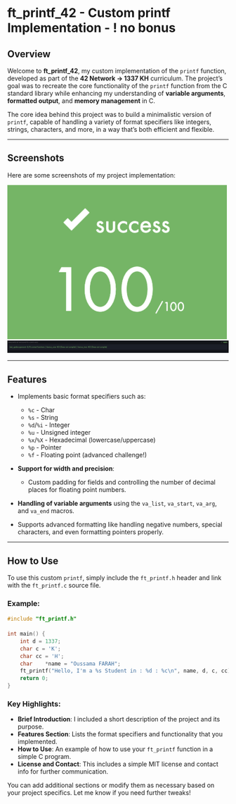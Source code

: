 # ft_printf_42 - Custom printf Implementation - ! no bonus

## Overview

Welcome to **ft_printf_42**, my custom implementation of the `printf` function, developed as part of the **42 Network -> 1337 KH** curriculum. The project’s goal was to recreate the core functionality of the `printf` function from the C standard library while enhancing my understanding of **variable arguments**, **formatted output**, and **memory management** in C.

The core idea behind this project was to build a minimalistic version of `printf`, capable of handling a variety of format specifiers like integers, strings, characters, and more, in a way that’s both efficient and flexible.

---

## Screenshots

Here are some screenshots of my project implementation:

<img src="100.png" alt="Project Screenshot 1" width="500"/>
<img src="corr.png" alt="Project Screenshot 2" width="700"/>

---

## Features

- Implements basic format specifiers such as:
  - `%c` - Char
  - `%s` - String
  - `%d`/`%i` - Integer
  - `%u` - Unsigned integer
  - `%x`/`%X` - Hexadecimal (lowercase/uppercase)
  - `%p` - Pointer
  - `%f` - Floating point (advanced challenge!)
  
- **Support for width and precision**:
  - Custom padding for fields and controlling the number of decimal places for floating point numbers.

- **Handling of variable arguments** using the `va_list`, `va_start`, `va_arg`, and `va_end` macros.

- Supports advanced formatting like handling negative numbers, special characters, and even formatting pointers properly.

---

## How to Use

To use this custom `printf`, simply include the `ft_printf.h` header and link with the `ft_printf.c` source file.

### Example:

```c
#include "ft_printf.h"

int main() {
    int d = 1337;
    char c = 'K';
    char cc = 'H';
	char	*name = "Oussama FARAH";
    ft_printf("Hello, I'm a %s Student in : %d : %c\n", name, d, c, cc);
    return 0;
}
```

### Key Highlights:
- **Brief Introduction**: I included a short description of the project and its purpose.
- **Features Section**: Lists the format specifiers and functionality that you implemented.
- **How to Use**: An example of how to use your `ft_printf` function in a simple C program.
- **License and Contact**: This includes a simple MIT license and contact info for further communication.

You can add additional sections or modify them as necessary based on your project specifics. Let me know if you need further tweaks!
